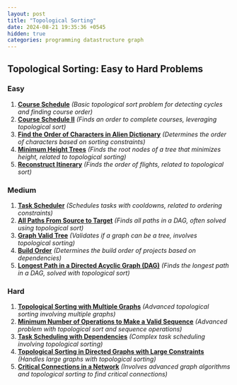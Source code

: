 ```yaml
---
layout: post
title: "Topological Sorting"
date: 2024-08-21 19:35:36 +0545
hidden: true
categories: programming datastructure graph
---
```



## Topological Sorting: Easy to Hard Problems

### Easy

1. [**Course Schedule**](https://leetcode.com/problems/course-schedule/) *(Basic topological sort problem for detecting cycles and finding course order)*
2. [**Course Schedule II**](https://leetcode.com/problems/course-schedule-ii/) *(Finds an order to complete courses, leveraging topological sort)*
3. [**Find the Order of Characters in Alien Dictionary**](https://leetcode.com/problems/alien-dictionary/) *(Determines the order of characters based on sorting constraints)*
4. [**Minimum Height Trees**](https://leetcode.com/problems/minimum-height-trees/) *(Finds the root nodes of a tree that minimizes height, related to topological sorting)*
5. [**Reconstruct Itinerary**](https://leetcode.com/problems/reconstruct-itinerary/) *(Finds the order of flights, related to topological sort)*

### Medium

1. [**Task Scheduler**](https://leetcode.com/problems/task-scheduler/) *(Schedules tasks with cooldowns, related to ordering constraints)*
2. [**All Paths From Source to Target**](https://leetcode.com/problems/all-paths-from-source-to-target/) *(Finds all paths in a DAG, often solved using topological sort)*
3. [**Graph Valid Tree**](https://leetcode.com/problems/graph-valid-tree/) *(Validates if a graph can be a tree, involves topological sorting)*
4. [**Build Order**](https://www.lintcode.com/problem/graph-valid-tree/description) *(Determines the build order of projects based on dependencies)*
5. [**Longest Path in a Directed Acyclic Graph (DAG)**](https://www.geeksforgeeks.org/find-longest-path-directed-acyclic-graph/) *(Finds the longest path in a DAG, solved with topological sort)*

### Hard

1. [**Topological Sorting with Multiple Graphs**](https://www.codeforces.com/problemset/problem/558/B) *(Advanced topological sorting involving multiple graphs)*
2. [**Minimum Number of Operations to Make a Valid Sequence**](https://www.codeforces.com/problemset/problem/1352/E) *(Advanced problem with topological sort and sequence operations)*
3. [**Task Scheduling with Dependencies**](https://www.codeforces.com/problemset/problem/1030/C) *(Complex task scheduling involving topological sorting)*
4. [**Topological Sorting in Directed Graphs with Large Constraints**](https://www.codeforces.com/problemset/problem/379/C) *(Handles large graphs with topological sorting)*
5. [**Critical Connections in a Network**](https://leetcode.com/problems/critical-connections-in-a-network/) *(Involves advanced graph algorithms and topological sorting to find critical connections)*

